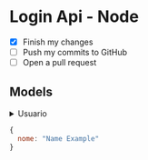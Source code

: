 # Login Api - Node

- [x] Finish my changes
- [ ] Push my commits to GitHub
- [ ] Open a pull request

## Models
<details>
<summary>Usuario</summary><br>
```js
{
  nome: "Name Example"
}
```
</details>

```js
{
  nome: "Name Example"
}
```
